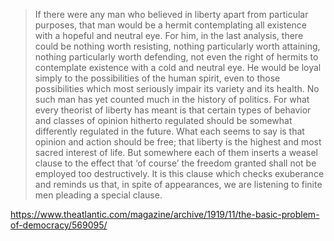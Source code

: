 > If there were any man who believed in liberty apart from particular purposes, that man would be a hermit contemplating all existence with a hopeful and neutral eye. For him, in the last analysis, there could be nothing worth resisting, nothing particularly worth attaining, nothing particularly worth defending, not even the right of hermits to contemplate existence with a cold and neutral eye. He would be loyal simply to the possibilities of the human spirit, even to those possibilities which most seriously impair its variety and its health. No such man has yet counted much in the history of politics. For what every theorist of liberty has meant is that certain types of behavior and classes of opinion hitherto regulated should be somewhat differently regulated in the future. What each seems to say is that opinion and action should be free; that liberty is the highest and most sacred interest of life. But somewhere each of them inserts a weasel clause to the effect that ‘of course’ the freedom granted shall not be employed too destructively. It is this clause which checks exuberance and reminds us that, in spite of appearances, we are listening to finite men pleading a special clause.

https://www.theatlantic.com/magazine/archive/1919/11/the-basic-problem-of-democracy/569095/